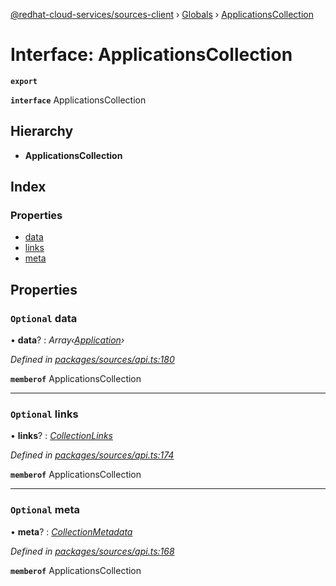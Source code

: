 [@redhat-cloud-services/sources-client](../README.md) › [Globals](../globals.md) › [ApplicationsCollection](applicationscollection.md)

# Interface: ApplicationsCollection

**`export`** 

**`interface`** ApplicationsCollection

## Hierarchy

* **ApplicationsCollection**

## Index

### Properties

* [data](applicationscollection.md#optional-data)
* [links](applicationscollection.md#optional-links)
* [meta](applicationscollection.md#optional-meta)

## Properties

### `Optional` data

• **data**? : *Array‹[Application](application.md)›*

*Defined in [packages/sources/api.ts:180](https://github.com/Hyperkid123/javascript-clients/blob/master/packages/sources/api.ts#L180)*

**`memberof`** ApplicationsCollection

___

### `Optional` links

• **links**? : *[CollectionLinks](collectionlinks.md)*

*Defined in [packages/sources/api.ts:174](https://github.com/Hyperkid123/javascript-clients/blob/master/packages/sources/api.ts#L174)*

**`memberof`** ApplicationsCollection

___

### `Optional` meta

• **meta**? : *[CollectionMetadata](collectionmetadata.md)*

*Defined in [packages/sources/api.ts:168](https://github.com/Hyperkid123/javascript-clients/blob/master/packages/sources/api.ts#L168)*

**`memberof`** ApplicationsCollection
